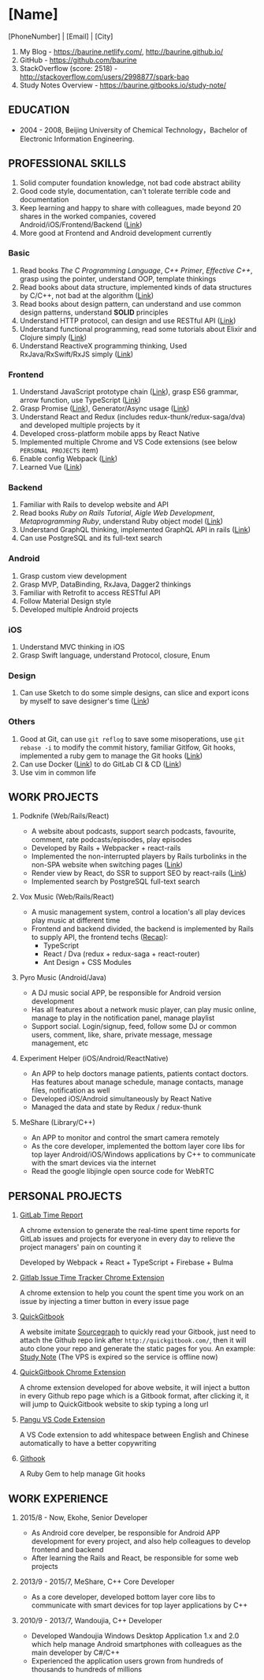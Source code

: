 # [Name]

[PhoneNumber] | [Email] | [City]

1. My Blog - <https://baurine.netlify.com/>, <http://baurine.github.io/>
1. GitHub - <https://github.com/baurine>
1. StackOverflow (score: 2518) - <http://stackoverflow.com/users/2998877/spark-bao>
1. Study Notes Overview - <https://baurine.gitbooks.io/study-note/>

## EDUCATION

- 2004 - 2008, Beijing University of Chemical Technology，Bachelor of Electronic Information Engineering.

## PROFESSIONAL SKILLS

1. Solid computer foundation knowledge, not bad code abstract ability
1. Good code style, documentation, can't tolerate terrible code and documentation
1. Keep learning and happy to share with colleagues, made beyond 20 shares in the worked companies, covered Android/iOS/Frontend/Backend ([Link](https://github.com/baurine/cf-shares))
1. More good at Frontend and Android development currently

### Basic

1. Read books *The C Programming Language*, *C++ Primer*, *Effective C++*, grasp using the pointer, understand OOP, template thinkings
1. Read books about data structure, implemented kinds of data structures by C/C++, not bad at the algorithm ([Link](https://github.com/baurine/leetcode))
1. Read books about design pattern, can understand and use common design patterns, understand **SOLID** principles
1. Understand HTTP protocol, can design and use RESTful API ([Link](https://baurine.gitbooks.io/study-note/web/web-misc.html))
1. Understand functional programming, read some tutorials about Elixir and Clojure simply ([Link](https://baurine.gitbooks.io/study-note/web/functional-programming-note.html))
1. Understand ReactiveX programming thinking, Used RxJava/RxSwift/RxJS simply ([Link](https://github.com/baurine/rxjava-study/blob/master/note/rxjava-1.x-note.md))

### Frontend

1. Understand JavaScript prototype chain ([Link](https://github.com/baurine/js-study/blob/master/notes/prototype.md)), grasp ES6 grammar, arrow function, use TypeScript ([Link](https://github.com/baurine/js-study/blob/master/notes/typescript-note.md))
1. Grasp Promise ([Link](https://github.com/baurine/js-study/blob/master/notes/promise.md)), Generator/Async usage ([Link](https://github.com/baurine/js-study/blob/master/notes/generator.md))
1. Understand React and Redux (includes redux-thunk/redux-saga/dva) and developed multiple projects by it
1. Developed cross-platform mobile apps by React Native
1. Implemented multiple Chrome and VS Code extensions (see below `PERSONAL PROJECTS` item)
1. Enable config Webpack ([Link](https://github.com/baurine/js-study/blob/master/notes/webpack4-note.md))
1. Learned Vue ([Link](https://github.com/baurine/vue-study))

### Backend

1. Familiar with Rails to develop website and API
1. Read books *Ruby on Rails Tutorial*, *Aigle Web Development*, *Metaprogramming Ruby*, understand Ruby object model ([Link](https://github.com/baurine/rails-study))
1. Understand GraphQL thinking, implemented GraphQL API in rails ([Link](https://github.com/baurine/graphql-study))
1. Can use PostgreSQL and its full-text search

### Android

1. Grasp custom view development
1. Grasp MVP, DataBinding, RxJava, Dagger2 thinkings
1. Familiar with Retrofit to access RESTful API
1. Follow Material Design style
1. Developed multiple Android projects

### iOS

1. Understand MVC thinking in iOS
1. Grasp Swift language, understand Protocol, closure, Enum

### Design

1. Can use Sketch to do some simple designs, can slice and export icons by myself to save designer's time ([Link](https://github.com/baurine/jing-sketch-xcode))

### Others

1. Good at Git, can use `git reflog` to save some misoperations, use `git rebase -i` to modify the commit history, familiar Gitlfow, Git hooks, implemented a ruby gem to manage the Git hooks ([Link](https://github.com/baurine/githook))
1. Can use Docker ([Link](https://github.com/baurine/study-note/blob/master/dev-ops/docker-note.md)) to do GitLab CI & CD ([Link](https://github.com/baurine/study-note/blob/master/dev-ops/gitlab-ci-note.md))
1. Use vim in common life

## WORK PROJECTS

1. Podknife (Web/Rails/React)
   - A website about podcasts, support search podcasts, favourite, comment, rate podcasts/episodes, play episodes
   - Developed by Rails + Webpacker + react-rails
   - Implemented the non-interrupted players by Rails turbolinks in the non-SPA website when switching pages ([Link](http://baurine.github.io/2018/10/02/uninterrupted-audio-player-turbolinks.html))
   - Render view by React, do SSR to support SEO by react-rails ([Link](https://github.com/baurine/react-in-rails-practice))
   - Implemented search by PostgreSQL full-text search

1. Vox Music (Web/Rails/React)
   - A music management system, control a location's all play devices play music at different time
   - Frontend and backend divided, the backend is implemented by Rails to supply API, the frontend techs ([Recap](https://cf-vox-recap.netlify.com/#0)):
     - TypeScript
     - React / Dva (redux + redux-saga + react-router)
     - Ant Design + CSS Modules

1. Pyro Music (Android/Java)
   - A DJ music social APP, be responsible for Android version development
   - Has all features about a network music player, can play music online, manage to play in the notification panel, manage playlist
   - Support social. Login/signup, feed, follow some DJ or common users, comment, like, share, private message, message management, etc

1. Experiment Helper (iOS/Android/ReactNative)
   - An APP to help doctors manage patients, patients contact doctors. Has features about manage schedule, manage contacts, manage files, notification as well
   - Developed iOS/Android simultaneously by React Native
   - Managed the data and state by Redux / redux-thunk

1. MeShare (Library/C++)
   - An APP to monitor and control the smart camera remotely
   - As the core developer, implemented the bottom layer core libs for top layer Android/iOS/Windows applications by C++ to communicate with the smart devices via the internet
   - Read the google libjingle open source code for WebRTC

## PERSONAL PROJECTS

1. [GitLab Time Report](https://github.com/baurine/gitlab-time-report)

   A chrome extension to generate the real-time spent time reports for GitLab issues and projects for everyone in every day to relieve the project managers' pain on counting it

   Developed by Webpack + React + TypeScript + Firebase + Bulma

1. [Gitlab Issue Time Tracker Chrome Extension](https://github.com/baurine/gitlab-issue-time-tracker-ext)

   A chrome extension to help you count the spent time you work on an issue by injecting a timer button in every issue page

1. [QuickGitbook](https://github.com/baurine/quick-gitbook)

   A website imitate [Sourcegraph](https://sourcegraph.com/github.com/baurine/quick-gitbook) to quickly read your Gitbook, just need to attach the Github repo link after `http://quickgitbook.com/`, then it will auto clone your repo and generate the static pages for you. An example: [Study Note](http://quickgitbook.com/baurine/study-note) (The VPS is expired so the service is offline now)

1. [QuickGitbook Chrome Extension](https://github.com/baurine/quick-gitbook-chrome-extension)

   A chrome extension developed for above website, it will inject a button in every Github repo page which is a Gitbook format, after clicking it, it will jump to QuickGitbook website to skip typing a long url

1. [Pangu VS Code Extension](https://github.com/baurine/vscode-pangu)

   A VS Code extension to add whitespace between English and Chinese automatically to have a better copywriting

1. [Githook](https://github.com/baurine/githook)

   A Ruby Gem to help manage Git hooks

## WORK EXPERIENCE

1. 2015/8 - Now, Ekohe, Senior Developer
   - As Android core develper, be responsible for Android APP development for every project, and also help colleagues to develop frontend and backend
   - After learning the Rails and React, be responsible for some web projects

1. 2013/9 - 2015/7, MeShare, C++ Core Developer
   - As a core developer, developed bottom layer core libs to communicate with smart devices for top layer applications by C++

1. 2010/9 - 2013/7, Wandoujia, C++ Developer
   - Developed Wandoujia Windows Desktop Application 1.x and 2.0 which help manage Android smartphones with colleagues as the main developer by C#/C++
   - Experienced the application users grown from hundreds of thousands to hundreds of millions
